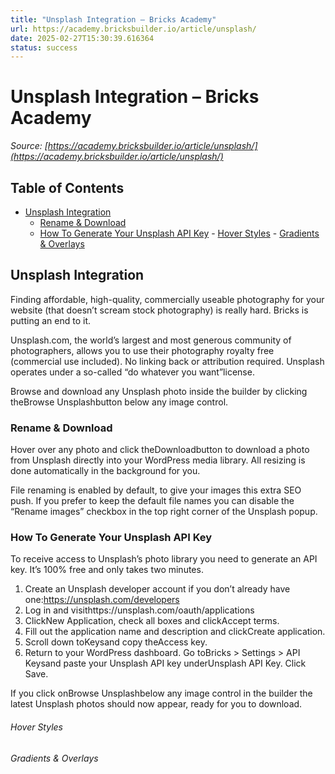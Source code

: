 ```yaml
---
title: "Unsplash Integration – Bricks Academy"
url: https://academy.bricksbuilder.io/article/unsplash/
date: 2025-02-27T15:30:39.616364
status: success
---
```


# Unsplash Integration – Bricks Academy

*Source: [https://academy.bricksbuilder.io/article/unsplash/](https://academy.bricksbuilder.io/article/unsplash/)*

## Table of Contents

- [Unsplash Integration](#unsplash-integration)
  - [Rename & Download](#rename--download)
  - [How To Generate Your Unsplash API Key](#how-to-generate-your-unsplash-api-key)
        - [Hover Styles](#hover-styles)
        - [Gradients & Overlays](#gradients--overlays)

## Unsplash Integration

Finding affordable, high-quality, commercially useable photography for your website (that doesn’t scream stock photography) is really hard. Bricks is putting an end to it.

Unsplash.com, the world’s largest and most generous community of photographers, allows you to use their photography royalty free (commercial use included). No linking back or attribution required. Unsplash operates under a so-called “do whatever you want”license.

Browse and download any Unsplash photo inside the builder by clicking theBrowse Unsplashbutton below any image control.

### Rename & Download

Hover over any photo and click theDownloadbutton to download a photo from Unsplash directly into your WordPress media library. All resizing is done automatically in the background for you.

File renaming is enabled by default, to give your images this extra SEO push. If you prefer to keep the default file names you can disable the “Rename images” checkbox in the top right corner of the Unsplash popup.

### How To Generate Your Unsplash API Key

To receive access to Unsplash’s photo library you need to generate an API key. It’s 100% free and only takes two minutes.

1. Create an Unsplash developer account if you don’t already have one:https://unsplash.com/developers
2. Log in and visithttps://unsplash.com/oauth/applications
3. ClickNew Application, check all boxes and clickAccept terms.
4. Fill out the application name and description and clickCreate application.
5. Scroll down toKeysand copy theAccess key.
6. Return to your WordPress dashboard. Go toBricks > Settings > API Keysand paste your Unsplash API key underUnsplash API Key. Click Save.

If you click onBrowse Unsplashbelow any image control in the builder the latest Unsplash photos should now appear, ready for you to download.

###### Hover Styles

###### Gradients & Overlays

